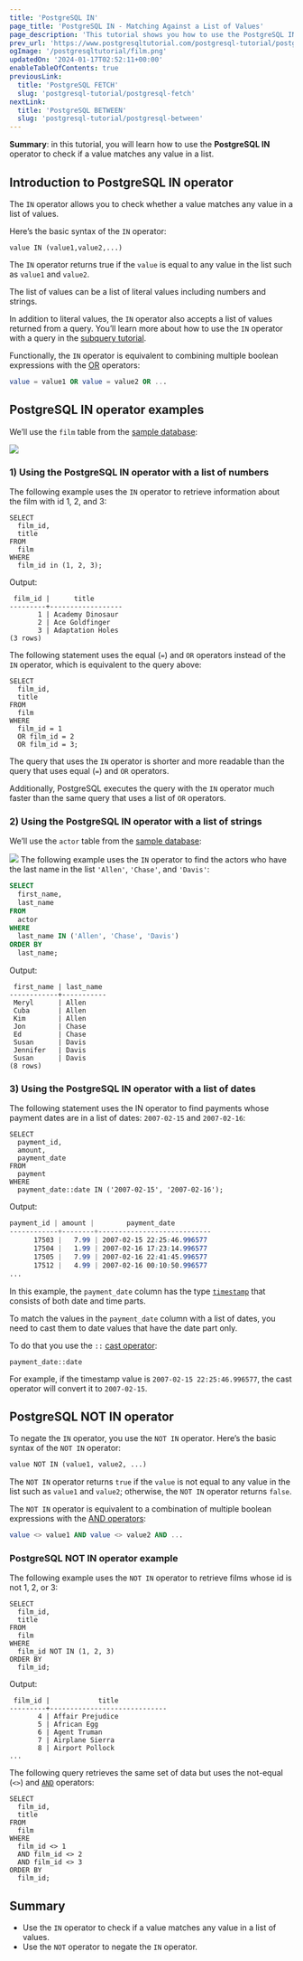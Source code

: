 ```yaml
---
title: 'PostgreSQL IN'
page_title: 'PostgreSQL IN - Matching Against a List of Values'
page_description: 'This tutorial shows you how to use the PostgreSQL IN operator to match against a list of values. It also shows you how to use the IN operator in a subquery.'
prev_url: 'https://www.postgresqltutorial.com/postgresql-tutorial/postgresql-in/'
ogImage: '/postgresqltutorial/film.png'
updatedOn: '2024-01-17T02:52:11+00:00'
enableTableOfContents: true
previousLink:
  title: 'PostgreSQL FETCH'
  slug: 'postgresql-tutorial/postgresql-fetch'
nextLink:
  title: 'PostgreSQL BETWEEN'
  slug: 'postgresql-tutorial/postgresql-between'
---
```


**Summary**: in this tutorial, you will learn how to use the **PostgreSQL IN** operator to check if a value matches any value in a list.

## Introduction to PostgreSQL IN operator

The `IN` operator allows you to check whether a value matches any value in a list of values.

Here’s the basic syntax of the `IN` operator:

```phpsqlsql
value IN (value1,value2,...)
```

The `IN` operator returns true if the `value` is equal to any value in the list such as `value1` and `value2`.

The list of values can be a list of literal values including numbers and strings.

In addition to literal values, the `IN` operator also accepts a list of values returned from a query. You’ll learn more about how to use the `IN` operator with a query in the [subquery tutorial](postgresql-subquery).

Functionally, the `IN` operator is equivalent to combining multiple boolean expressions with the [OR](postgresql-or) operators:

```sql
value = value1 OR value = value2 OR ...
```

## PostgreSQL IN operator examples

We’ll use the `film` table from the [sample database](../postgresql-getting-started/postgresql-sample-database):

![](/postgresqltutorial/film.png)

### 1\) Using the PostgreSQL IN operator with a list of numbers

The following example uses the `IN` operator to retrieve information about the film with id 1, 2, and 3:

```
SELECT
  film_id,
  title
FROM
  film
WHERE
  film_id in (1, 2, 3);
```

Output:

```text
 film_id |      title
---------+------------------
       1 | Academy Dinosaur
       2 | Ace Goldfinger
       3 | Adaptation Holes
(3 rows)
```

The following statement uses the equal (`=`) and `OR` operators instead of the `IN` operator, which is equivalent to the query above:

```
SELECT
  film_id,
  title
FROM
  film
WHERE
  film_id = 1
  OR film_id = 2
  OR film_id = 3;
```

The query that uses the `IN` operator is shorter and more readable than the query that uses equal (`=`) and `OR` operators.

Additionally, PostgreSQL executes the query with the `IN` operator much faster than the same query that uses a list of `OR` operators.

### 2\) Using the PostgreSQL IN operator with a list of strings

We’ll use the `actor` table from the [sample database](../postgresql-getting-started/postgresql-sample-database):

![](/postgresqltutorial/actor.png)
The following example uses the `IN` operator to find the actors who have the last name in the list `'Allen'`, `'Chase'`, and `'Davis'`:

```sql
SELECT
  first_name,
  last_name
FROM
  actor
WHERE
  last_name IN ('Allen', 'Chase', 'Davis')
ORDER BY
  last_name;
```

Output:

```
 first_name | last_name
------------+-----------
 Meryl      | Allen
 Cuba       | Allen
 Kim        | Allen
 Jon        | Chase
 Ed         | Chase
 Susan      | Davis
 Jennifer   | Davis
 Susan      | Davis
(8 rows)

```

### 3\) Using the PostgreSQL IN operator with a list of dates

The following statement uses the IN operator to find payments whose payment dates are in a list of dates: `2007-02-15` and `2007-02-16`:

```
SELECT
  payment_id,
  amount,
  payment_date
FROM
  payment
WHERE
  payment_date::date IN ('2007-02-15', '2007-02-16');
```

Output:

```css
payment_id | amount |        payment_date
------------+--------+----------------------------
      17503 |   7.99 | 2007-02-15 22:25:46.996577
      17504 |   1.99 | 2007-02-16 17:23:14.996577
      17505 |   7.99 | 2007-02-16 22:41:45.996577
      17512 |   4.99 | 2007-02-16 00:10:50.996577
...
```

In this example, the `payment_date` column has the type [`timestamp`](postgresql-timestamp) that consists of both date and time parts.

To match the values in the `payment_date` column with a list of dates, you need to cast them to date values that have the date part only.

To do that you use the `::` [cast operator](postgresql-cast):

```
payment_date::date
```

For example, if the timestamp value is `2007-02-15 22:25:46.996577`, the cast operator will convert it to `2007-02-15`.

## PostgreSQL NOT IN operator

To negate the `IN` operator, you use the `NOT IN` operator. Here’s the basic syntax of the `NOT IN` operator:

```xml
value NOT IN (value1, value2, ...)
```

The `NOT IN` operator returns `true` if the `value` is not equal to any value in the list such as `value1` and `value2`; otherwise, the `NOT IN` operator returns `false`.

The `NOT IN` operator is equivalent to a combination of multiple boolean expressions with the [AND operators](postgresql-and):

```sql
value <> value1 AND value <> value2 AND ...
```

### PostgreSQL NOT IN operator example

The following example uses the `NOT IN` operator to retrieve films whose id is not 1, 2, or 3:

```
SELECT
  film_id,
  title
FROM
  film
WHERE
  film_id NOT IN (1, 2, 3)
ORDER BY
  film_id;
```

Output:

```text
 film_id |            title
---------+-----------------------------
       4 | Affair Prejudice
       5 | African Egg
       6 | Agent Truman
       7 | Airplane Sierra
       8 | Airport Pollock
...
```

The following query retrieves the same set of data but uses the not\-equal (`<>`) and [`AND`](postgresql-and) operators:

```
SELECT
  film_id,
  title
FROM
  film
WHERE
  film_id <> 1
  AND film_id <> 2
  AND film_id <> 3
ORDER BY
  film_id;
```

## Summary

- Use the `IN` operator to check if a value matches any value in a list of values.
- Use the `NOT` operator to negate the `IN` operator.
